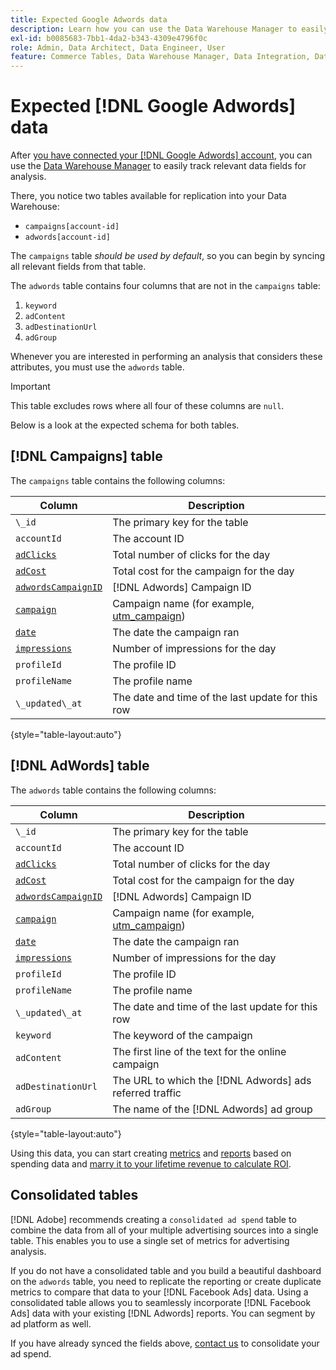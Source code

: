 ```yaml
---
title: Expected Google Adwords data
description: Learn how you can use the Data Warehouse Manager to easily track relevant data fields for analysis.
exl-id: b0085683-7bb1-4da2-b343-4309e4796f0c
role: Admin, Data Architect, Data Engineer, User
feature: Commerce Tables, Data Warehouse Manager, Data Integration, Data Import/Export
---
```

# Expected [!DNL Google Adwords] data

After [you have connected your [!DNL Google Adwords] account](../integrations/google-adwords.md), you can use the [Data Warehouse Manager](../../data-warehouse-mgr/tour-dwm.md) to easily track relevant data fields for analysis.

There, you notice two tables available for replication into your Data Warehouse:

* `campaigns[account-id]` 
* `adwords[account-id]`

The `campaigns` table *should be used by default*, so you can begin by syncing all relevant fields from that table.

The `adwords` table contains four columns that are not in the `campaigns` table:

1. `keyword`
1. `adContent`
1. `adDestinationUrl`
1. `adGroup`

Whenever you are interested in performing an analysis that considers these attributes, you must use the `adwords` table. 

>[!IMPORTANT]
>
>This table excludes rows where all four of these columns are `null`.

Below is a look at the expected schema for both tables.

## [!DNL Campaigns] table

The `campaigns` table contains the following columns:

| **Column** | **Description** |
|-----|-----|
| `\_id` | The primary key for the table  |
| `accountId` | The account ID |
| [`adClicks`](https://ga-dev-tools.google/dimensions-metrics-explorer/#view=detail&group=adwords&jump=ga_adclicks) | Total number of clicks for the day |
| [`adCost`](https://ga-dev-tools.google/dimensions-metrics-explorer/#view=detail&group=adwords&jump=ga_adcost) | Total cost for the campaign for the day |
| [`adwordsCampaignID`](https://ga-dev-tools.google/dimensions-metrics-explorer/#view=detail&group=adwords&jump=ga_adwordscampaignid) | [!DNL Adwords] Campaign ID |
| [`campaign`](https://ga-dev-tools.google/dimensions-metrics-explorer/#view=detail&group=traffic_sources&jump=ga_campaign) | Campaign name (for example, [utm\_campaign](https://support.google.com/analytics/answer/1033867?hl=en)) |
| [`date`](https://ga-dev-tools.google/dimensions-metrics-explorer/#view=detail&group=time&jump=ga_date) | The date the campaign ran |
| [`impressions`](https://ga-dev-tools.google/dimensions-metrics-explorer/#view=detail&group=adwords&jump=ga_impressions) | Number of impressions for the day |
| `profileId` | The profile ID |
| `profileName` | The profile name |
| `\_updated\_at` | The date and time of the last update for this row |

{style="table-layout:auto"}

## [!DNL AdWords] table

The `adwords` table contains the following columns:

| **Column** | **Description** |
|-----|-----|
| `\_id` | The primary key for the table  |
| `accountId` | The account ID |
| [`adClicks`](https://ga-dev-tools.google/dimensions-metrics-explorer/#view=detail&group=adwords&jump=ga_adclicks) | Total number of clicks for the day |
| [`adCost`](https://ga-dev-tools.google/dimensions-metrics-explorer/#view=detail&group=adwords&jump=ga_adcost) | Total cost for the campaign for the day |
| [`adwordsCampaignID`](https://ga-dev-tools.google/dimensions-metrics-explorer/#view=detail&group=adwords&jump=ga_adwordscampaignid) | [!DNL Adwords] Campaign ID |
| [`campaign`](https://ga-dev-tools.google/dimensions-metrics-explorer/#view=detail&group=traffic_sources&jump=ga_campaign) | Campaign name (for example, [utm\_campaign](https://support.google.com/analytics/answer/1033867?hl=en)) |
| [`date`](https://ga-dev-tools.google/dimensions-metrics-explorer/#view=detail&group=time&jump=ga_date) | The date the campaign ran |
| [`impressions`](https://ga-dev-tools.google/dimensions-metrics-explorer/#view=detail&group=adwords&jump=ga_impressions) | Number of impressions for the day |
| `profileId` | The profile ID |
| `profileName` | The profile name |
| `\_updated\_at` | The date and time of the last update for this row |
| `keyword` | The keyword of the campaign |
| `adContent` | The first line of the text for the online campaign |
| `adDestinationUrl` | The URL to which the [!DNL Adwords] ads referred traffic |
| `adGroup` | The name of the [!DNL Adwords] ad group |

{style="table-layout:auto"}

Using this data, you can start creating [metrics](../../../data-user/reports/ess-manage-data-metrics.md) and [reports](../../../tutorials/using-visual-report-builder.md) based on spending data and [marry it to your lifetime revenue to calculate ROI](../../analysis/roi-ad-camp.md).

## Consolidated tables

[!DNL Adobe] recommends creating a `consolidated ad spend` table to combine the data from all of your multiple advertising sources into a single table. This enables you to use a single set of metrics for advertising analysis.

If you do not have a consolidated table and you build a beautiful dashboard on the `adwords` table, you need to replicate the reporting or create duplicate metrics to compare that data to your [!DNL Facebook Ads] data. Using a consolidated table allows you to seamlessly incorporate [!DNL Facebook Ads] data with your existing [!DNL Adwords] reports. You can segment by ad platform as well.

If you have already synced the fields above, [contact us](https://experienceleague.adobe.com/docs/commerce-knowledge-base/kb/troubleshooting/miscellaneous/mbi-service-policies.html) to consolidate your ad spend.
